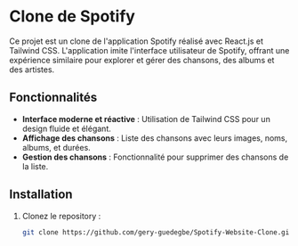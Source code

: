 # Clone de Spotify

Ce projet est un clone de l'application Spotify réalisé avec React.js et Tailwind CSS. L'application imite l'interface utilisateur de Spotify, offrant une expérience similaire pour explorer et gérer des chansons, des albums et des artistes.

## Fonctionnalités

- **Interface moderne et réactive** : Utilisation de Tailwind CSS pour un design fluide et élégant.
- **Affichage des chansons** : Liste des chansons avec leurs images, noms, albums, et durées.
- **Gestion des chansons** : Fonctionnalité pour supprimer des chansons de la liste.

## Installation

1. Clonez le repository :

   ```bash
   git clone https://github.com/gery-guedegbe/Spotify-Website-Clone.git
   ```
